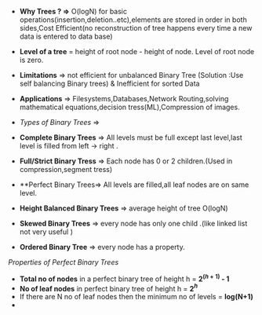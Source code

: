 - **Why Trees ? =>** O(logN) for basic operations(insertion,deletion..etc),elements are stored in order in both sides,Cost Efficient(no reconstruction of tree happens every time a new data is entered to data base) 
- **Level of a tree** = height of root node - height of node. Level of root node is zero.
- **Limitations** => not efficient for unbalanced Binary Tree (Solution :Use self balancing Binary trees) & Inefficient for sorted Data
- **Applications** => Filesystems,Databases,Network Routing,solving mathematical equations,decision tress(ML),Compression of images.

- *Types of Binary Trees* => 

- **Complete Binary Trees** => All levels must be full except last level,last level is filled from left -> right .
- **Full/Strict Binary Tress** => Each node has 0 or 2 children.(Used in compression,segment tress)
- **Perfect Binary Trees=> All levels are filled,all leaf nodes are on same level.
- **Height Balanced Binary Trees** => average height of tree O(logN)
- **Skewed Binary Trees** => every node has only one child .(like linked list not very useful )
- **Ordered Binary Tree** => every node has a property.

*Properties of Perfect Binary Trees*
- **Total no of nodes** in a perfect binary tree of height h  =   **2$^{(h+1)}$ - 1**
- **No of leaf nodes** in perfect binary tree of height h  =   **2$^h$**
- If there are N no of leaf nodes then the minimum no of levels =   **log(N+1)**
- 